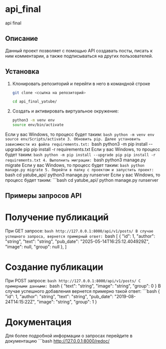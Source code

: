 # api_final
api final

## Описание
Данный проект позволяет с помощью API создавать посты, писать к ним комментарии, а также
подписываться на других пользователей.

## Установка
1. Клонировать репозиторий и перейти в него в командной строке
    ```bash
    git clone <ссылка на репозиторий>

    cd api_final_yatube/
2. Cоздать и активировать виртуальное окружение:
    ```bash
    python3 -m venv env
    source env/bin/activate
Если у вас Windows, то процесс будет таким:
    ```bash
    python -m venv env
    source env/Scripts/activate
3. Обновить pip. Далее установить зависимости из файла requirements.txt:
    ```bash
    python3 -m pip install --upgrade pip
    pip install -r requirements.txt
Если у вас Windows, то процесс будет таким:
    ```bash
    python -m pip install --upgrade pip
    pip install -r requirements.txt
4. Выполнить миграции:
    ```bash
    python3 manage.py migrate
Если у вас Windows, то процесс будет таким:
    ```bash
    python manage.py migrate
5. Перейти в папку с проектом и запустить проект:
    ```bash
    cd yatube_api/
    python3 manage.py runserver
Если у вас Windows, то процесс будет таким:
    ```bash
    cd yatube_api/
    python manage.py runserver

## Примеры запросов API
# Получение публикаций
При GET запросе:
    ```bash
    http://127.0.0.1:8000/api/v1/posts/
В случае успешного запроса, вернется примерный ответ:
    ```bash
    [
        {
            "id": 1,
            "author": "string",
            "text": "string",
            "pub_date": "2025-05-14T16:25:12.404929Z",
            "image": null,
            "group": null
        },
    ]
# Создание публикации
При POST запросе:
    ```bash
    http://127.0.0.1:8000/api/v1/posts/
С примерными данными:
    ```bash
    {
        "text": "string",
        "image": "string",
        "group": 0
    }
В случае успешного добавления вернется примерно такой ответ:
    ```bash
    {
        "id": 1,
        "author": "string",
        "text": "string",
        "pub_date": "2019-08-24T14:15:22Z",
        "image": "string",
        "group": 1
    }

# Документация
Для более подробной информации о запросах перейдите в документацию
    ```bash
    http://127.0.0.1:8000/redoc/
